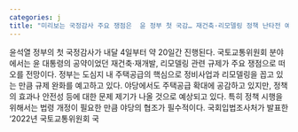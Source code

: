 ```yaml
---
categories: j
title: "미리보는 국정감사 주요 쟁점은  윤 정부 첫 국감… 재건축·리모델링 정책 난타전 예고"
---
```

윤석열 정부의 첫 국정감사가 내달 4일부터 약 20일간 진행된다. 국토교통위원회 분야에서는 윤 대통령의 공약이었던 재건축·재개발, 리모델링 관련 규제가 주요 쟁점으로 떠오를 전망이다. 정부는 도심지 내 주택공급의 핵심으로 정비사업과 리모델링을 꼽고 있는 만큼 규제 완화를 예고하고 있다. 야당에서도 주택공급 확대에 공감하고 있지만, 정책의 효과나 안전성 등에 대한 문제 제기가 나올 것으로 예상되고 있다. 특히 정책 시행을 위해서는 법령 개정이 필요한 만큼 야당의 협조가 필수적이다. 국회입법조사처가 발표한 ‘2022년 국토교통위원회 국
